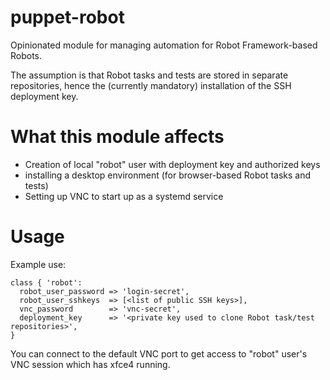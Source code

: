 # puppet-robot

Opinionated module for managing automation for Robot Framework-based Robots. 

The assumption is that Robot tasks and tests are stored in separate repositories, hence
the (currently mandatory) installation of the SSH deployment key.

# What this module affects

* Creation of local "robot" user with deployment key and authorized keys
* installing a desktop environment (for browser-based Robot tasks and tests)
* Setting up VNC to start up as a systemd service

# Usage

Example use:

```
class { 'robot':
  robot_user_password => 'login-secret',
  robot_user_sshkeys  => [<list of public SSH keys>],
  vnc_password        => 'vnc-secret',
  deployment_key      => '<private key used to clone Robot task/test repositories>',
}
```

You can connect to the default VNC port to get access to "robot" user's VNC
session which has xfce4 running.
